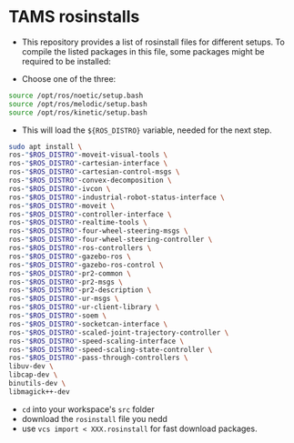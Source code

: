 # TAMS rosinstalls

- This repository provides a list of rosinstall files for different setups.
To compile the listed packages in this file, some packages might be required to be installed:

- Choose one of the three:
```bash
source /opt/ros/noetic/setup.bash
source /opt/ros/melodic/setup.bash
source /opt/ros/kinetic/setup.bash
```

- This will load the `${ROS_DISTRO}` variable, needed for the next step.

```bash
sudo apt install \
ros-"$ROS_DISTRO"-moveit-visual-tools \
ros-"$ROS_DISTRO"-cartesian-interface \
ros-"$ROS_DISTRO"-cartesian-control-msgs \
ros-"$ROS_DISTRO"-convex-decomposition \
ros-"$ROS_DISTRO"-ivcon \
ros-"$ROS_DISTRO"-industrial-robot-status-interface \
ros-"$ROS_DISTRO"-moveit \
ros-"$ROS_DISTRO"-controller-interface \
ros-"$ROS_DISTRO"-realtime-tools \
ros-"$ROS_DISTRO"-four-wheel-steering-msgs \
ros-"$ROS_DISTRO"-four-wheel-steering-controller \
ros-"$ROS_DISTRO"-ros-controllers \
ros-"$ROS_DISTRO"-gazebo-ros \
ros-"$ROS_DISTRO"-gazebo-ros-control \
ros-"$ROS_DISTRO"-pr2-common \
ros-"$ROS_DISTRO"-pr2-msgs \
ros-"$ROS_DISTRO"-pr2-description \
ros-"$ROS_DISTRO"-ur-msgs \
ros-"$ROS_DISTRO"-ur-client-library \
ros-"$ROS_DISTRO"-soem \
ros-"$ROS_DISTRO"-socketcan-interface \
ros-"$ROS_DISTRO"-scaled-joint-trajectory-controller \
ros-"$ROS_DISTRO"-speed-scaling-interface \
ros-"$ROS_DISTRO"-speed-scaling-state-controller \
ros-"$ROS_DISTRO"-pass-through-controllers \
libuv-dev \
libcap-dev \
binutils-dev \
libmagick++-dev
```
- `cd` into your workspace's `src` folder
- download the `rosinstall` file you nedd
- use `vcs import < XXX.rosinstall` for fast download packages.

